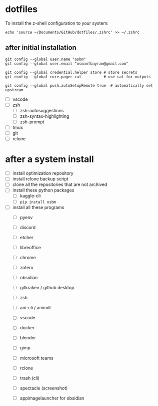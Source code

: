 # dotfiles

To install the z-shell configuration to your system:

```
echo 'source ~/Documents/GitHub/dotfiles/.zshrc' >> ~/.zshrc
```


## after initial installation

```
git config --global user.name "osbm"
git config --global user.email "osmanfbayram@gmail.com"

git config --global credential.helper store # store secrets
git config --global core.pager cat          # use cat for outputs

git config --global push.autoSetupRemote true  # automatically set upstream

```

- [ ] vscode
- [ ] zsh
  - [ ] zsh-autosuggestions
  - [ ] zsh-syntax-highlighting
  - [ ] zsh-prompt
- [ ] tmux
- [ ] git
- [ ] rclone

# after a system install
- [ ] install optimization repository
- [ ] install rclone backup script
- [ ] clone all the repositories that are not archived
- [ ] install these python packages
  - [ ] kaggle-cli
  - [ ] `pip install osbm`
- [ ] install all these programs
  - [ ] pyenv
  - [ ] discord
  - [ ] etcher
  - [ ] libreoffice
  - [ ] chrome
  - [ ] zotero
  - [ ] obsidian
  - [ ] gitkraken / github desktop
  - [ ] zsh
  - [ ] ani-cli / animdl
  - [ ] vscode
  - [ ] docker
  - [ ] blender
  - [ ] gimp
  - [ ] microsoft teams
  - [ ] rclone
  - [ ] trash (cli)
  - [ ] spectacle (screenshot)
  - [ ] appimagelauncher for obsidian

